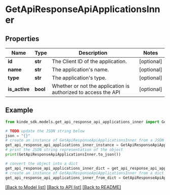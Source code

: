 # GetApiResponseApiApplicationsInner


## Properties

Name | Type | Description | Notes
------------ | ------------- | ------------- | -------------
**id** | **str** | The Client ID of the application. | [optional] 
**name** | **str** | The application&#39;s name. | [optional] 
**type** | **str** | The application&#39;s type. | [optional] 
**is_active** | **bool** | Whether or not the application is authorized to access the API | [optional] 

## Example

```python
from kinde_sdk.models.get_api_response_api_applications_inner import GetApiResponseApiApplicationsInner

# TODO update the JSON string below
json = "{}"
# create an instance of GetApiResponseApiApplicationsInner from a JSON string
get_api_response_api_applications_inner_instance = GetApiResponseApiApplicationsInner.from_json(json)
# print the JSON string representation of the object
print(GetApiResponseApiApplicationsInner.to_json())

# convert the object into a dict
get_api_response_api_applications_inner_dict = get_api_response_api_applications_inner_instance.to_dict()
# create an instance of GetApiResponseApiApplicationsInner from a dict
get_api_response_api_applications_inner_from_dict = GetApiResponseApiApplicationsInner.from_dict(get_api_response_api_applications_inner_dict)
```
[[Back to Model list]](../README.md#documentation-for-models) [[Back to API list]](../README.md#documentation-for-api-endpoints) [[Back to README]](../README.md)


